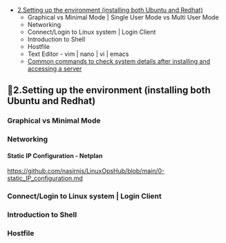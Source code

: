 - [2.Setting up the environment (installing both Ubuntu and Redhat)](#2setting-up-the-environment-installing-both-ubuntu-and-redhat)
  - Graphical vs Minimal Mode | Single User Mode vs Multi User Mode
  - Networking
  - Connect/Login to Linux system | Login Client
  - Introduction to Shell
  - Hostfile
  - Text Editor - vim | nano | vi | emacs
  - [Common commands to check system details after installing and accessing a server](#common-commands-to-check-system-details-after-installing-and-accessing-a-server)


## 🚀2.Setting up the environment (installing both Ubuntu and Redhat)
### Graphical vs Minimal Mode
### Networking

#### Static IP Configuration - Netplan
https://github.com/nasirnjs/LinuxOpsHub/blob/main/0-static_IP_configuration.md

### Connect/Login to Linux system | Login Client
### Introduction to Shell
### Hostfile

